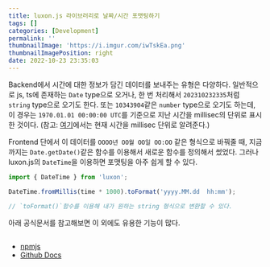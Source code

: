 ```yaml
---
title: luxon.js 라이브러리로 날짜/시간 포맷팅하기
tags: []
categories: [Development]
permalink: ''
thumbnailImage: 'https://i.imgur.com/iwTskEa.png'
thumbnailImagePosition: right
date: 2022-10-23 23:35:03
---
```


<!-- excerpt -->

Backend에서 시간에 대한 정보가 담긴 데이터를 보내주는 유형은 다양하다. 일반적으로 js, ts에 존재하는 `Date` type으로 오거나, 한 번 처리해서 `202310232335`처럼 `string` type으로 오기도 한다. 또는 `10343904`같은 `number` type으로 오기도 하는데, 이 경우는 `1970.01.01 00:00:00 UTC`를 기준으로 지난 시간을 millisec의 단위로 표시한 것이다. (참고: [여기](https://currentmillis.com)에서는 현재 시간을 millisec 단위로 알려준다.)

Frontend 단에서 이 데이터를 `OOOO년 OO월 OO일 OO:OO` 같은 형식으로 바꿔줄 때, 지금까지는 `Date.getDate()`같은 함수를 이용해서 새로운 함수를 정의해서 썼었다. 그러나 luxon.js의 `DateTime`을 이용하면 포맷팅을 아주 쉽게 할 수 있다.

```ts
import { DateTime } from 'luxon';

DateTime.fromMillis(time * 1000).toFormat('yyyy.MM.dd  hh:mm');

// `toFormat()`함수를 이용해 내가 원하는 string 형식으로 변환할 수 있다.
```

아래 공식문서를 참고해보면 이 외에도 유용한 기능이 많다.

##

- [npmjs](https://www.npmjs.com/package/luxon)
- [Github Docs](https://moment.github.io/luxon/api-docs/index.html)
